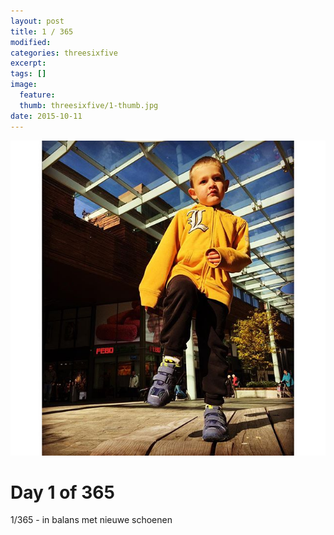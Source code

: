 ```yaml
---
layout: post
title: 1 / 365
modified:
categories: threesixfive
excerpt:
tags: []
image:
  feature: 
  thumb: threesixfive/1-thumb.jpg
date: 2015-10-11
---
```


![1](/images/threesixfive/1.jpg)

# Day 1 of 365

1/365 - in balans met nieuwe schoenen
